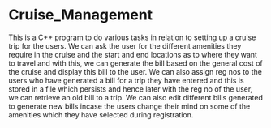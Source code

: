 # Cruise_Management

This is a C++ program to do various tasks in relation to setting up a cruise trip for the users. 
We can ask the user for the different amenities they require in the cruise and the start and end locations as to where they want to travel and with this, we can generate the bill based on the general cost of the cruise and display this bill to the user. 
We can also assign reg nos to the users who have generated a bill for a trip they have entered and this is stored in a file which persists and hence later with the reg no of the user, we can retrieve an old bill to a trip. 
We can also edit different bills generated to generate new bills incase the users change their mind on some of the amenities which they have selected during registration.

